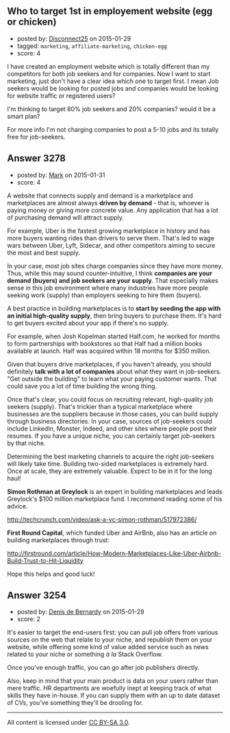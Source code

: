 ## Who to target 1st in employement website (egg or chicken)

- posted by: [Disconnect25](https://stackexchange.com/users/2167214/disconnect25) on 2015-01-29
- tagged: `marketing`, `affiliate-marketing`, `chicken-egg`
- score: 4

I have created an employment website which is totally different than my competitors for both job seekers and for companies. Now I want to start marketing, just don't have a clear idea which one to target first. I mean Job seekers would be looking for posted jobs and companies would be looking for website traffic or registered users? 

I'm thinking to target 80% job seekers and 20% companies? would it be a smart plan?

For more info I'm not charging companies to post a 5-10 jobs and its totally free for job-seekers.




## Answer 3278

- posted by: [Mark](https://stackexchange.com/users/1127243/mark) on 2015-01-31
- score: 4

A website that connects supply and demand is a marketplace and marketplaces are almost always **driven by demand** - that is, whoever is paying money or giving more concrete value. Any application that has a lot of purchasing demand will attract supply. 

For example, Uber is the fastest growing marketplace in history and has more buyers wanting rides than drivers to serve them. That's led to wage wars between Uber, Lyft, Sidecar, and other competitors aiming to secure the most and best supply.

In your case, most job sites charge companies since they have more money. Thus, while this may sound counter-intuitive, I think **companies are your demand (buyers) and job seekers are your supply**. That especially makes sense in this job environment where many industries have more people seeking work (supply) than employers seeking to hire them (buyers).

A best practice in building marketplaces is to **start by seeding the app with an initial high-quality supply**, then bring buyers to purchase them. It's hard to get buyers excited about your app if there's no supply.

For example, when Josh Kopelman started Half.com, he worked for months to form partnerships with bookstores so that Half had a million books available at launch. Half was acquired within 18 months for $350 million.

Given that buyers drive marketplaces, if you haven't already, you should definitely **talk with a lot of companies** about what they want in job-seekers. "Get outside the building" to learn what your paying customer wants. That could save you a lot of time building the wrong thing.

Once that's clear, you could focus on recruiting relevant, high-quality job seekers (supply). That's trickier than a typical marketplace where businesses are the suppliers because in those cases, you can build supply through business directories. In your case, sources of job-seekers could include LinkedIn, Monster, Indeed, and other sites where people post their resumes. If you have a unique niche, you can certainly target job-seekers by that niche.

Determining the best marketing channels to acquire the right job-seekers will likely take time. Building two-sided marketplaces is extremely hard. Once at scale, they are extremely valuable. Expect to be in it for the long haul!

**Simon Rothman at Greylock** is an expert in building marketplaces and leads Greylock's $100 million marketplace fund. I recommend reading some of his advice.

http://techcrunch.com/video/ask-a-vc-simon-rothman/517972386/

**First Round Capital**, which funded Uber and AirBnb, also has an article on building marketplaces through trust:

http://firstround.com/article/How-Modern-Marketplaces-Like-Uber-Airbnb-Build-Trust-to-Hit-Liquidity

Hope this helps and good luck!


## Answer 3254

- posted by: [Denis de Bernardy](https://stackexchange.com/users/182468/denis-de-bernardy) on 2015-01-29
- score: 2

It's easier to target the end-users first: you can pull job offers from various sources on the web that relate to your niche, and republish them on your website, while offering some kind of value added service such as news related to your niche or something *à la* Stack Overflow.

Once you've enough traffic, you can go after job publishers directly.

Also, keep in mind that your main product is data on your users rather than mere traffic. HR departments are woefully inept at keeping track of what skills they have in-house. If you can supply them with an up to date dataset of CVs, you've something they'll be drooling for.



---

All content is licensed under [CC BY-SA 3.0](https://creativecommons.org/licenses/by-sa/3.0/).
